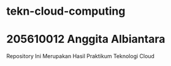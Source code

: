 # tekn-cloud-computing
# 205610012 Anggita Albiantara

Repository Ini Merupakan Hasil Praktikum Teknologi Cloud
